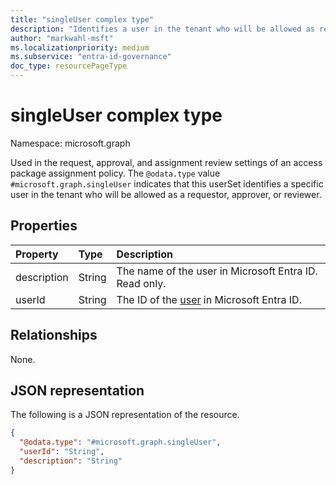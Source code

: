 ```yaml
---
title: "singleUser complex type"
description: "Identifies a user in the tenant who will be allowed as requestor, approver, or reviewer."
author: "markwahl-msft"
ms.localizationpriority: medium
ms.subservice: "entra-id-governance"
doc_type: resourcePageType
---
```

# singleUser complex type

Namespace: microsoft.graph

Used in the request, approval, and assignment review settings of an access package assignment policy. The  `@odata.type` value `#microsoft.graph.singleUser` indicates that this userSet identifies a specific user in the tenant who will be allowed as a requestor, approver, or reviewer.

## Properties
|Property|Type|Description|
|:---|:---|:---|
|description|String|The name of the user in Microsoft Entra ID. Read only. |
|userId|String|The ID of the [user](user.md) in Microsoft Entra ID.|

## Relationships
None.
## JSON representation
The following is a JSON representation of the resource.
<!-- {
  "blockType": "resource",
  "@odata.type": "microsoft.graph.singleUser",
  "baseType": "microsoft.graph.subjectSet"
}
-->
``` json
{
  "@odata.type": "#microsoft.graph.singleUser",
  "userId": "String",
  "description": "String"
}
```
